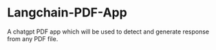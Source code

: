 # Langchain-PDF-App
A chatgpt PDF app which will be used to detect and generate response from any PDF file.
